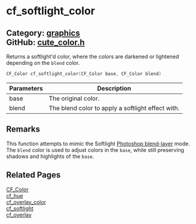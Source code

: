 [](../header.md ':include')

# cf_softlight_color

Category: [graphics](/api_reference?id=graphics)  
GitHub: [cute_color.h](https://github.com/RandyGaul/cute_framework/blob/master/include/cute_color.h)  
---

Returns a softlight'd color, where the colors are darkened or lightened depending on the `blend` color.

```cpp
CF_Color cf_softlight_color(CF_Color base, CF_Color blend)
```

Parameters | Description
--- | ---
base | The original color.
blend | The blend color to apply a softlight effect with.

## Remarks

This function attempts to mimic the Softlight [Photoshop blend-layer](https://helpx.adobe.com/photoshop/using/blending-modes.html) mode.
The `blend` color is used to adjust colors in the `base`, while still preserving shadows and highlights of the `base`.

## Related Pages

[CF_Color](/graphics/cf_color.md)  
[cf_hue](/graphics/cf_hue.md)  
[cf_overlay_color](/graphics/cf_overlay_color.md)  
[cf_softlight](/graphics/cf_softlight.md)  
[cf_overlay](/graphics/cf_overlay.md)  
